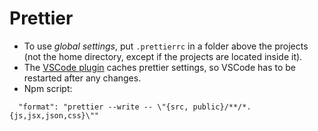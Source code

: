 # Prettier

- To use *global settings*, put `.prettierrc` in a folder above the projects (not the home directory, except if the projects are located inside it).
- The [VSCode plugin](https://marketplace.visualstudio.com/items?itemName=esbenp.prettier-vscode) caches prettier settings, so VSCode has to be restarted after any changes.
- Npm script:

```
  "format": "prettier --write -- \"{src, public}/**/*.{js,jsx,json,css}\""
```
